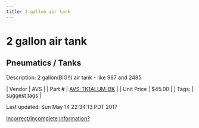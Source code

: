 ```yaml
---
title: 2 gallon air tank
---
```


# 2 gallon air tank
## Pneumatics / Tanks
Description: 	2 gallon(BIG!!) air tank - like 987 and 2485 

| Vendor | AVS | 
| Part # | [AVS-TK1ALUM-BK](http://www.avsontheweb.com/1-gallon-aluminum-tank-with-4-ports-black-free-drain-port-fitting/) | 
| Unit Price | $45.00 | 
| Tags: | [suggest tags](https://docs.google.com/forms/d/e/1FAIpQLSeWyY8v3RgOty-MyWmh9U0iivNYN_molChYyS-0U-o-kOAv_g/viewform) | 

Last updated: Sun May 14 22:34:13 PDT 2017

 [Incorrect/Incomplete information?](https://docs.google.com/forms/d/e/1FAIpQLSeWyY8v3RgOty-MyWmh9U0iivNYN_molChYyS-0U-o-kOAv_g/viewform)